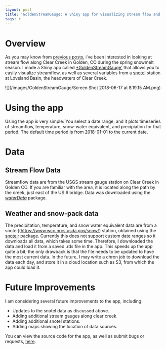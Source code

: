 ```yaml
---
layout: post
title: 'GoldenStreamGauge: A Shiny app for visualizing stream flow and weather conditions on Clear Creek in Golden CO'
tags: r
---
```


# Overview
As you may know from [previous posts](https://andypicke.github.io/clear-creek/), i've been interested in looking at stream flow along Clear Creek in Golden, CO during
the spring snowmelt season. I made a Shiny app called [*GoldenStreamGauge'](https://andypicke.shinyapps.io/GoldenStreamGauge/) that allows you to easily visualize streamflow, as well as several variables from a [snotel](https://www.wcc.nrcs.usda.gov/snow/) station at Loveland Basin, the headwaters of Clear Creek.



![](/images/GoldenStreamGauge/Screen Shot 2018-06-17 at 8.19.15 AM.png)<!-- -->

# Using the app

Using the app is very simple: You select a date range, and it plots timeseries of streamflow, temperature, snow-water equivalent, and precipiation for that period. The default time period is from 2018-01-01 to the current date.

# Data

## Stream Flow Data
Streamflow data are from the USGS stream gauge station on Clear Creek in Golden CO. If you are familiar with the area, it is located along the path by the creek, just east of the US 6 bridge. Data was downloaded using the [*waterData*](https://cran.r-project.org/web/packages/waterData/index.html) package.

## Weather and snow-pack data

The precipitation, temperature, and snow water equivalent data are from a snotel](https://www.wcc.nrcs.usda.gov/snow/) station, obtained using the [snotelr](https://github.com/khufkens/snotelr) package. Currently this does not support custom date ranges so it downloads all data, which takes some time. Therefore, I downloaded the data and load it from a saved .rds file in the app. This speeds up the app quite a bit; the only drawback is that the file needs to be updated to have the most current data. In the future, I may write a chron job to download the data each day, and store it in a cloud location such as S3, from which the app could load it.

# Future Improvements

I am considering several future improvements to the app, including:
* Updates to the snotel data as discussed above.
* Adding additional stream gauges along clear creek.
* Adding additional snotel stations.
* Adding maps showing the location of data sources.

You can view the source code for the app, as well as submit bugs or requests, [here](https://github.com/andypicke/GoldenStreamGauge).
